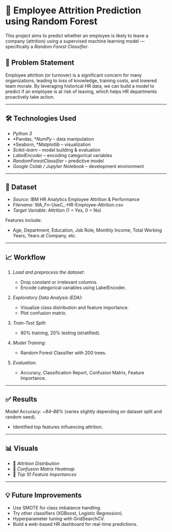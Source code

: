 # 🧠 Employee Attrition Prediction using Random Forest

This project aims to predict whether an employee is likely to leave a company (attrition) using a supervised machine learning model — specifically a *Random Forest Classifier*.

## 📌 Problem Statement

Employee attrition (or turnover) is a significant concern for many organizations, leading to loss of knowledge, training costs, and lowered team morale. By leveraging historical HR data, we can build a model to predict if an employee is at risk of leaving, which helps HR departments proactively take action.

---

## 🛠 Technologies Used

- *Python 3*
- *Pandas, **NumPy* – data manipulation
- *Seaborn, **Matplotlib* – visualization
- *Scikit-learn* – model building & evaluation
- *LabelEncoder* – encoding categorical variables
- *RandomForestClassifier* – predictive model
- *Google Colab / Jupyter Notebook* – development environment

---

## 📂 Dataset
- *Source*: IBM HR Analytics Employee Attrition & Performance
- *Filename*: WA_Fn-UseC_-HR-Employee-Attrition.csv
- *Target Variable*: Attrition (1 = Yes, 0 = No)

Features include:
- Age, Department, Education, Job Role, Monthly Income, Total Working Years, Years at Company, etc.

---

## 📈 Workflow

1. *Load and preprocess the dataset*:
    - Drop constant or irrelevant columns.
    - Encode categorical variables using LabelEncoder.

2. *Exploratory Data Analysis (EDA)*:
    - Visualize class distribution and feature importance.
    - Plot confusion matrix.

3. *Train-Test Split*:
    - 80% training, 20% testing (stratified).

4. *Model Training*:
    - Random Forest Classifier with 200 trees.

5. *Evaluation*:
    - Accuracy, Classification Report, Confusion Matrix, Feature Importance.

---

## ✅ Results
 Model Accuracy: ~*84–88%* (varies slightly depending on dataset split and random seed).
- Identified top features influencing attrition.

---

## 📊 Visuals

- 📌 *Attrition Distribution*  
- 📌 *Confusion Matrix Heatmap*  
- 📌 *Top 10 Feature Importances*

---

## 💡 Future Improvements

- Use SMOTE for class imbalance handling.
- Try other classifiers (XGBoost, Logistic Regression).
- Hyperparameter tuning with GridSearchCV.
- Build a web-based HR dashboard for real-time predictions.

